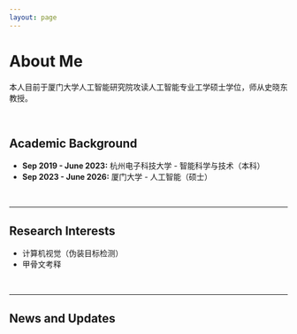 ```yaml
---
layout: page
---
```


# About Me

本人目前于厦门大学人工智能研究院攻读人工智能专业工学硕士学位，师从史晓东教授。

<br>

## Academic Background

- **Sep 2019 - June 2023:** 杭州电子科技大学 - 智能科学与技术（本科）
- **Sep 2023 - June 2026:** 厦门大学 - 人工智能（硕士）

<br>

---

## Research Interests

- 计算机视觉（伪装目标检测）
- 甲骨文考释



<br>

---

## News and Updates



